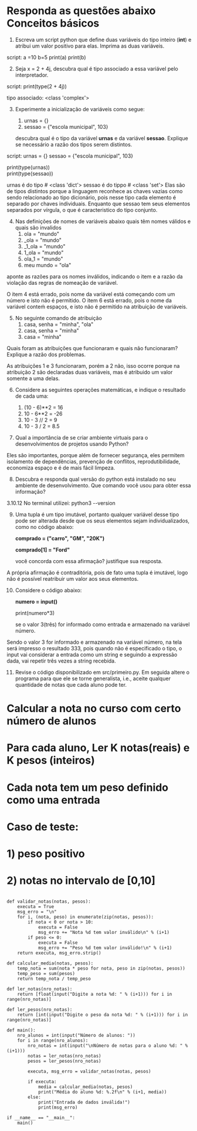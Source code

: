 # Responda as questões abaixo Conceitos básicos

1. Escreva um script python que define duas variáveis do tipo inteiro (__int__)
e atribui um valor positivo para elas. Imprima as duas variáveis.

script:
a =10
b=5
print(a)
print(b)

2. Seja x = 2 + 4j, descubra qual é tipo associado a essa variável pelo interpretador.

script:
print(type(2 + 4j))

tipo associado:
<class 'complex'>

3. Experimente a inicialização de variáveis como segue:
   1. urnas = {}
   2. sessao = {"escola municipal", 103}

   descubra qual é o tipo da variável __urnas__ e da variável __sessao__. Explique se necessário
a razão dos tipos serem distintos.

script:
urnas = {}
sessao = {"escola municipal", 103}

print(type(urnas))    
print(type(sessao))   

urnas é do tipo # <class 'dict'>
sessao é do tippo # <class 'set'>
 Elas são de tipos distintos porque a linguagem reconhece as chaves vazias como sendo relacionado ao tipo dicionário, pois nesse tipo cada elemento é separado por chaves individuais. Enquanto que sessao tem seus elementos separados por vírgula, o que é caracteristico do tipo conjunto.


4. Nas definições de nomes de variáveis abaixo quais têm nomes válidos e quais são invalidos
    1. ola = "mundo"
    2. _ola = "mundo"
    3. _1_ola = "mundo"
    4. 1_ola = "mundo"
    5. ola_1 = "mundo"
    6. meu mundo = "ola"

aponte as razões para os nomes inválidos, indicando o item e a razão da violação
das regras de nomeação de variável.

O item 4 está errado, pois nome da variável está começando com um número e isto não é permitido.
O item 6 está errado, pois o nome da variável conteḿ espaços, e isto não é permitido na atribuição de variáveis. 


5. No seguinte comando de atribuição 
   1. casa, senha = "minha", "ola"
   2. casa, senha = "minha"
   3. casa = "minha"

Quais foram as atribuições que funcionaram e quais não funcionaram? Explique a razão dos problemas.

As atribuições 1 e 3 funcionaram, porém a 2 não, isso ocorre porque na atribuição 2 são declaradas duas variáveis, mas é atribuido um valor somente a uma delas. 
   
6. Considere as seguintes operações matemáticas, e indique o resultado de cada uma:
   1. (10 - 6)**2  = 16
   2. 10 - 6**2  = -26
   3. 10 - 3 // 2  = 9
   4. 10 - 3 / 2  = 8.5

7. Qual a importância de se criar ambiente virtuais para o desenvolvimentos de projetos usando Python?

Eles são importantes, porque além de fornecer segurança, eles permitem isolamento de dependências, prevenção de conflitos, reprodutibilidade, economiza espaço e é de mais fácil limpeza. 

8. Descubra e responda qual versão do python está instalado no seu ambiente de desenvolvimento. Que comando você usou 
para obter essa informação?

3.10.12
No terminal utilizei:
python3 --version

9. Uma tupla é um tipo imutável, portanto qualquer variável desse tipo pode ser alterada desde que os seus elementos 
sejam individualizados, como no código abaixo:

   __comprado = ("carro", "GM", "20K")__

   __comprado[1] = "Ford"__

   você concorda com essa afirmação? justifique sua resposta.

A própria afirmação é contraditória, pois de fato uma tupla é imutável, logo não é possível reatribuir um valor aos seus elementos.

10. Considere o código abaixo:

      __numero = input()__
      
      print(numero*3)
   
      se o valor 3(três) for informado como entrada e armazenado na variável número.

Sendo o valor 3 for informado e armazenado na variável número, na tela será impresso o resultado 333, pois quando não é especificado o tipo, o input vai considerar a entrada como um string e seguindo a expressão dada, vai repetir três vezes a string recebida.  

11. Revise o código disponibilizado em src/primeiro.py. Em seguida altere o programa
para que ele se torne generalista, i.e., aceite qualquer quantidade de notas que cada
aluno pode ter. 


# Calcular a nota no curso com certo número de alunos
#
# Para cada aluno, Ler K notas(reais) e K pesos (inteiros)
# Cada nota tem um peso definido como uma entrada
# Caso de teste:
# 1) peso positivo
# 2) notas no intervalo de [0,10]

```

def validar_notas(notas, pesos):
    executa = True
    msg_erro = "\n"
    for i, (nota, peso) in enumerate(zip(notas, pesos)):
        if nota < 0 or nota > 10:
            executa = False
            msg_erro += "Nota %d tem valor inválido\n" % (i+1)
        if peso <= 0:
            executa = False
            msg_erro += "Peso %d tem valor inválido!\n" % (i+1)
    return executa, msg_erro.strip()

def calcular_media(notas, pesos):
    temp_nota = sum(nota * peso for nota, peso in zip(notas, pesos))
    temp_peso = sum(pesos)
    return temp_nota / temp_peso

def ler_notas(nro_notas):
    return [float(input("Digite a nota %d: " % (i+1))) for i in range(nro_notas)]

def ler_pesos(nro_notas):
    return [int(input("Digite o peso da nota %d: " % (i+1))) for i in range(nro_notas)]

def main():
    nro_alunos = int(input("Número de alunos: "))
    for i in range(nro_alunos):
        nro_notas = int(input("\nNúmero de notas para o aluno %d: " % (i+1)))
        notas = ler_notas(nro_notas)
        pesos = ler_pesos(nro_notas)
        
        executa, msg_erro = validar_notas(notas, pesos)
        
        if executa:
            media = calcular_media(notas, pesos)
            print("Média do aluno %d: %.2f\n" % (i+1, media))
        else:
            print("Entrada de dados inválida!")
            print(msg_erro)

if __name__ == "__main__":
    main()
    
```








